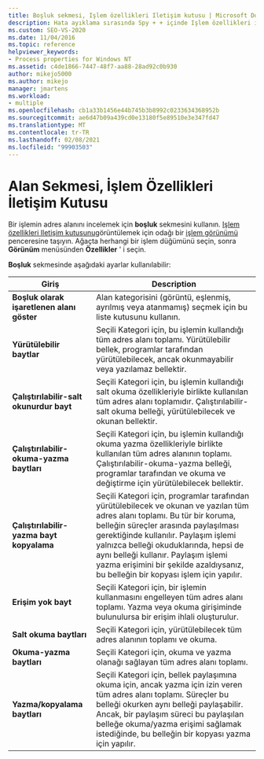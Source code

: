 ```yaml
---
title: Boşluk sekmesi, Işlem özellikleri Iletişim kutusu | Microsoft Docs
description: Hata ayıklama sırasında Spy + + içinde Işlem özellikleri iletişim kutusunu görüntülemeyi öğrenin. Boşluk sekmesinde kullanılabilir olan ayarları gözden geçirin.
ms.custom: SEO-VS-2020
ms.date: 11/04/2016
ms.topic: reference
helpviewer_keywords:
- Process properties for Windows NT
ms.assetid: c4de1866-7447-48f7-aa88-28ad92c0b930
author: mikejo5000
ms.author: mikejo
manager: jmartens
ms.workload:
- multiple
ms.openlocfilehash: cb1a33b1456e44b745b3b8992c0233634368952b
ms.sourcegitcommit: ae6d47b09a439cd0e13180f5e89510e3e347fd47
ms.translationtype: MT
ms.contentlocale: tr-TR
ms.lasthandoff: 02/08/2021
ms.locfileid: "99903503"
---
```

# <a name="space-tab-process-properties-dialog-box"></a>Alan Sekmesi, İşlem Özellikleri İletişim Kutusu
Bir işlemin adres alanını incelemek için **boşluk** sekmesini kullanın. [Işlem özellikleri Iletişim kutusunu](../debugger/process-properties-dialog-box.md)görüntülemek için odağı bir [işlem görünümü](../debugger/processes-view.md) penceresine taşıyın. Ağaçta herhangi bir işlem düğümünü seçin, sonra **Görünüm** menüsünden **Özellikler** ' i seçin.

 **Boşluk** sekmesinde aşağıdaki ayarlar kullanılabilir:

|Giriş|Description|
|-----------|-----------------|
|**Boşluk olarak işaretlenen alanı göster**|Alan kategorisini (görüntü, eşlenmiş, ayrılmış veya atanmamış) seçmek için bu liste kutusunu kullanın.|
|**Yürütülebilir baytlar**|Seçili Kategori için, bu işlemin kullandığı tüm adres alanı toplamı. Yürütülebilir bellek, programlar tarafından yürütülebilecek, ancak okunmayabilir veya yazılamaz bellektir.|
|**Çalıştırılabilir-salt okunurdur bayt**|Seçili Kategori için, bu işlemin kullandığı salt okuma özellikleriyle birlikte kullanılan tüm adres alanı toplamıdır. Çalıştırılabilir-salt okuma belleği, yürütülebilecek ve okunan bellektir.|
|**Çalıştırılabilir-okuma-yazma baytları**|Seçili Kategori için, bu işlemin kullandığı okuma yazma özellikleriyle birlikte kullanılan tüm adres alanının toplamı. Çalıştırılabilir-okuma-yazma belleği, programlar tarafından ve okuma ve değiştirme için yürütülebilecek bellektir.|
|**Çalıştırılabilir-yazma bayt kopyalama**|Seçili Kategori için, programlar tarafından yürütülebilecek ve okunan ve yazılan tüm adres alanı toplamı. Bu tür bir koruma, belleğin süreçler arasında paylaşılması gerektiğinde kullanılır. Paylaşım işlemi yalnızca belleği okuduklarında, hepsi de aynı belleği kullanır. Paylaşım işlemi yazma erişimini bir şekilde azaldıysanız, bu belleğin bir kopyası işlem için yapılır.|
|**Erişim yok bayt**|Seçili Kategori için, bir işlemin kullanmasını engelleyen tüm adres alanı toplamı. Yazma veya okuma girişiminde bulunulursa bir erişim ihlali oluşturulur.|
|**Salt okuma baytları**|Seçili Kategori için, yürütülebilecek tüm adres alanının toplamı ve okuma.|
|**Okuma-yazma baytları**|Seçili Kategori için, okuma ve yazma olanağı sağlayan tüm adres alanı toplamı.|
|**Yazma/kopyalama baytları**|Seçili Kategori için, bellek paylaşımına okuma için, ancak yazma için izin veren tüm adres alanı toplamı. Süreçler bu belleği okurken aynı belleği paylaşabilir. Ancak, bir paylaşım süreci bu paylaşılan belleğe okuma/yazma erişimi sağlamak istediğinde, bu belleğin bir kopyası yazma için yapılır.|
